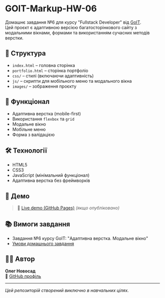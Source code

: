 # GOIT-Markup-HW-06

Домашнє завдання №6 для курсу "Fullstack Developer" від [GoIT](https://goit.global/ua/).  
Цей проєкт є адаптивною версією багатосторінкового сайту з модальними вікнами, формами та використанням сучасних методів верстки.

## 📁 Структура

- `index.html` – головна сторінка
- `portfolio.html` – сторінка портфоліо
- `css/` – стилі (включаючи адаптивність)
- `js/` – скрипти для мобільного меню та модального вікна
- `images/` – зображення проєкту

## 🚀 Функціонал

- Адаптивна верстка (mobile-first)
- Використання `flexbox` та `grid`
- Модальне вікно
- Мобільне меню
- Форма з валідацією

## 🛠️ Технології

- HTML5
- CSS3
- JavaScript (мінімальний функціонал)
- Адаптивна верстка без фреймворків

## 📸 Демо

> 🔗 [Live demo (GitHub Pages)](https://0lehNovosad.github.io/goit-markup-hw-06/) *(якщо опубліковано)*

## 📚 Вимоги завдання

- Завдання №6 курсу GoIT: "Адаптивна верстка. Модальне вікно"
- [Умови домашнього завдання](https://github.com/goitacademy/html-css/blob/main/hw-06/README.md)

## 🧑‍💻 Автор

**Олег Новосад**  
🔗 [GitHub профіль](https://github.com/0lehNovosad)

---

_Цей репозиторій створений виключно в навчальних цілях._
